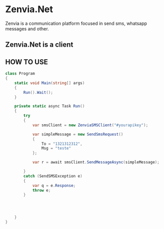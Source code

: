 # Zenvia.Net
Zenvia is a communication platform focused in send sms, whatsapp messages and other.

## Zenvia.Net is a client

## HOW TO USE
```csharp
class Program
{
    static void Main(string[] args)
    {
        Run().Wait();
    }

    private static async Task Run()
    {
        try
        {
            var smsClient = new ZenviaSMSClient("#yourapikey");

            var simpleMessage = new SendSmsRequest()
            {
                To = "1321312312",
                Msg = "teste"
            };

            var r = await smsClient.SendMessageAsync(simpleMessage);

        }
        catch (SendSMSException e)
        {
            var q = e.Response;
            throw e;
        }




    }
}
```
